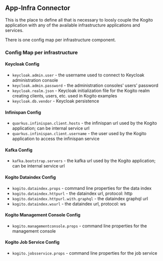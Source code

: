 ## App-Infra Connector

This is the place to define all that is necessary to loosly couple the Kogito application with
any of the available infrastructure applications and services.

There is one config map per infrastructure component.

### Config Map per infrastructure
#### Keycloak Config
- `keycloak.admin.user` - the username used to connect to Keycloak administration console
- `keycloak.admin.password` - the administration consoles' users' password
- `keycloak.realm.json` - Keycloak initialization file for the Kogito realm creating clients, users, etc. used in Kogito examples
- `keycloak.db.vendor` - Keycloak persistence
#### Infinispan Config
- `quarkus.infinispan.client.hosts` - the infinispan url used by the Kogito application; can be internal service url
- `quarkus.infinispan.client.username` - the user used by the Kogito application to access the infinispan service
#### Kafka Config
- `kafka.bootstrap.servers` - the kafka url used by the Kogito application; can be internal service url
#### Kogito Dataindex Config
- `kogito.dataindex.props` - command line properties for the data index
- `kogito.dataindex.httpurl` - the dataindex url, protocol: http
- `kogito.dataindex.httpurl.with.graphql` - the dataindex graphql url
- `kogito.dataindex.wsurl` - the dataindex url, protocol: ws
#### Kogito Management Console Config
- `kogito.managementconsole.props` - command line properties for the management console
#### Kogito Job Service Config
- `kogito.jobsservice.props` - command line properties for the job service 